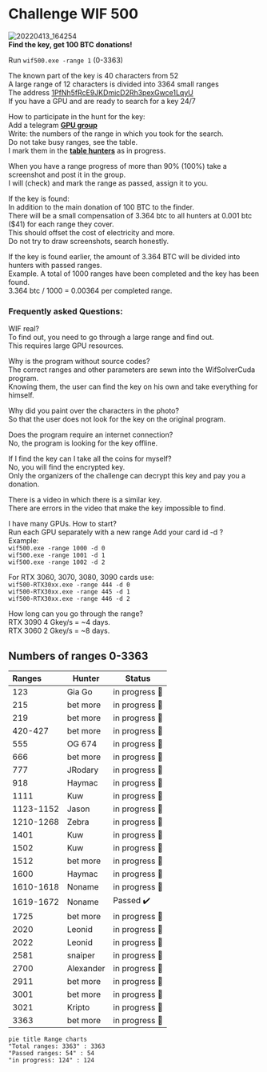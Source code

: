 # Challenge WIF 500
![20220413_164254](https://user-images.githubusercontent.com/82582647/163194722-6d8156b7-fbc9-403d-98f9-a9cde77bc499.jpg) </br>
**Find the key, get 100 BTC donations!**</br>

Run ```wif500.exe -range 1``` (0-3363)

The known part of the key is 40 characters from 52</br>
A large range of 12 characters is divided into 3364 small ranges</br>
The address [1PfNh5fRcE9JKDmicD2Rh3pexGwce1LqyU](https://www.blockchain.com/btc/address/1PfNh5fRcE9JKDmicD2Rh3pexGwce1LqyU)</br>
If you have a GPU and are ready to search for a key 24/7</br>

How to participate in the hunt for the key:</br>
Add a telegram [**GPU group**](https://t.me/+WFEuFatijpowMjRi) </br>
Write: the numbers of the range in which you took for the search.</br>
Do not take busy ranges, see the table.</br>
I mark them in the [**table hunters**](https://github.com/phrutis/wif500#numbers-of-ranges-0-3363) as in progress.</br>

When you have a range progress of more than 90% (100%) take a screenshot and post it in the group. </br>
I will (check) and mark the range as passed, assign it to you.</br>

If the key is found:</br>
In addition to the main donation of 100 BTC to the finder.</br>
There will be a small compensation of 3.364 btc to all hunters at 0.001 btc ($41) for each range they cover.</br> 
This should offset the cost of electricity and more.</br>
Do not try to draw screenshots, search honestly.</br>

If the key is found earlier, the amount of 3.364 BTC will be divided into hunters with passed ranges.</br>
Example.
A total of 1000 ranges have been completed and the key has been found.</br>
3.364 btc / 1000 = 0.00364 per completed range.</br>

### Frequently asked Questions:

WIF real?</br>
To find out, you need to go through a large range and find out.</br>
This requires large GPU resources.</br>

Why is the program without source codes?</br>
The correct ranges and other parameters are sewn into the WifSolverCuda program.</br>
Knowing them, the user can find the key on his own and take everything for himself.</br>

Why did you paint over the characters in the photo?</br>
So that the user does not look for the key on the original program.</br>

Does the program require an internet connection?</br>
No, the program is looking for the key offline.</br>

If I find the key can I take all the coins for myself?</br>
No, you will find the encrypted key.</br>
Only the organizers of the challenge can decrypt this key and pay you a donation.</br>

There is a video in which there is a similar key.</br>
There are errors in the video that make the key impossible to find.</br>

I have many GPUs. How to start?</br>
Run each GPU separately with a new range Add your card id -d ?</br>
Example:</br>
```wif500.exe -range 1000 -d 0```</br>
```wif500.exe -range 1001 -d 1```</br>
```wif500.exe -range 1002 -d 2```</br>

For RTX 3060, 3070, 3080, 3090 cards use:</br>
```wif500-RTX30xx.exe -range 444 -d 0```</br>
```wif500-RTX30xx.exe -range 445 -d 1```</br>
```wif500-RTX30xx.exe -range 446 -d 2```</br>

How long can you go through the range?</br>
RTX 3090 4 Gkey/s = ~4 days.</br>
RTX 3060 2 Gkey/s = ~8 days.</br>


## Numbers of ranges 0-3363


| Ranges      | Hunter    | Status         |
|:------------|-----------|----------------|
| 123        | Gia Go    |  in progress :hammer:  |
| 215        | bet more  |  in progress :hammer:  |
| 219        | bet more  |  in progress :hammer:  |
| 420-427    | bet more  |  in progress :hammer:  |
| 555        | OG 674    |  in progress :hammer:  |
| 666        | bet more  |  in progress :hammer:  |
| 777        | JRodary   |  in progress :hammer:  |
| 918        | Haymac    |  in progress :hammer:  |
| 1111       | Kuw       |  in progress :hammer:  |
| 1123-1152  | Jason     |  in progress :hammer:  |
| 1210-1268  | Zebra     |  in progress :hammer:  |
| 1401       | Kuw       |  in progress :hammer:  |
| 1502       | Kuw       |  in progress :hammer:  |
| 1512       | bet more  |  in progress :hammer:  |
| 1600       | Haymac    |  in progress :hammer:  |
| 1610-1618  | Noname    |  in progress :hammer:  |
| 1619-1672  | Noname    |  Passed :heavy_check_mark:  |
| 1725       | bet more  |  in progress :hammer:  |
| 2020       | Leonid    |  in progress :hammer:  |
| 2022       | Leonid    |  in progress :hammer:  |
| 2581       | snaiper   |  in progress :hammer:  |
| 2700       | Alexander |  in progress :hammer:  |
| 2911       | bet more  |  in progress :hammer:  |
| 3001       | bet more  |  in progress :hammer:  |
| 3021       | Kripto    |  in progress :hammer:  |
| 3363       | bet more  |  in progress :hammer:  |

```mermaid
pie title Range charts
"Total ranges: 3363" : 3363
"Passed ranges: 54" : 54
"in progress: 124" : 124
```  


